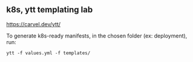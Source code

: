 ## k8s, ytt templating lab

https://carvel.dev/ytt/

To generate k8s-ready manifests, in the chosen folder (ex: deployment), run: 

```ytt -f values.yml -f templates/```

